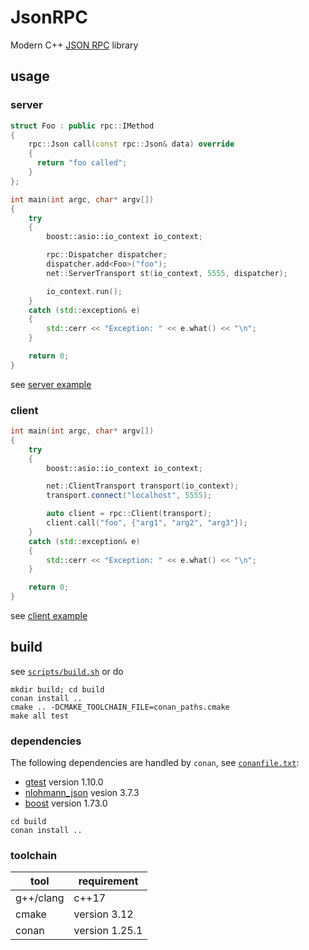 # JsonRPC

Modern C++ [JSON RPC](https://www.jsonrpc.org/specification) library

## usage

### server

```c++
struct Foo : public rpc::IMethod
{
    rpc::Json call(const rpc::Json& data) override
    {
      return "foo called";
    }
};

int main(int argc, char* argv[])
{
    try
    {
        boost::asio::io_context io_context;

        rpc::Dispatcher dispatcher;
        dispatcher.add<Foo>("foo");
        net::ServerTransport st(io_context, 5555, dispatcher);

        io_context.run();
    }
    catch (std::exception& e)
    {
        std::cerr << "Exception: " << e.what() << "\n";
    }

    return 0;
}
```

see [server example](example/src/Server.cpp)

### client

```c++
int main(int argc, char* argv[])
{
    try
    {
        boost::asio::io_context io_context;

        net::ClientTransport transport(io_context);
        transport.connect("localhost", 5555);

        auto client = rpc::Client(transport);
        client.call("foo", {"arg1", "arg2", "arg3"});
    }
    catch (std::exception& e)
    {
        std::cerr << "Exception: " << e.what() << "\n";
    }

    return 0;
}
```

see [client example](example/src/Client.cpp)

## build

see [`scripts/build.sh`](scripts/build.sh) or do

```shell
mkdir build; cd build
conan install ..
cmake .. -DCMAKE_TOOLCHAIN_FILE=conan_paths.cmake
make all test
```

### dependencies

The following dependencies are handled by `conan`, see [`conanfile.txt`](conanfile.txt):

- [gtest](https://github.com/google/googletest) version 1.10.0
- [nlohmann_json](https://github.com/nlohmann/json) vesion 3.7.3
- [boost](https://www.boost.org) version 1.73.0
<!-- - [fmt](https://github.com/fmtlib/fmt) version 6.2.0 -->

``` shell
cd build
conan install ..
```

### toolchain

| tool      | requirement    |
| --------- | -------------- |
| g++/clang | c++17          |
| cmake     | version 3.12   |
| conan     | version 1.25.1 |
